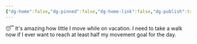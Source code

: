 ```yaml
---
{"dg-home":false,"dg-pinned":false,"dg-home-link":false,"dg-publish":true,"tags":["dgblip"],"disabled rules":["yaml-title","yaml-title-alias","file-name-heading"],"title":"philipp on mastodon @ 2024-03-26","created-date":"2024-03-26T12:27:43","id":112161984608862580,"updated-date":"2025-05-02T08:50:43","dg-path":"blips/112161984608862573.md","permalink":"/blips/112161984608862573/","dgPassFrontmatter":true}
---
```



😴 It's amazing how little I move while on vacation. I need to take a walk now if I ever want to reach at least half my movement goal for the day.



